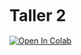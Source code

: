 # Taller 2
[![Open In Colab](https://colab.research.google.com/assets/colab-badge.svg)](https://colab.research.google.com/drive/1iuwdx48-No7z2efmOv3JMj57Dg9pZgaM?usp=sharing)
